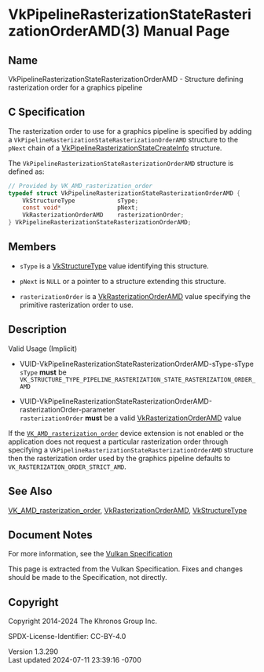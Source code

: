 # VkPipelineRasterizationStateRasterizationOrderAMD(3) Manual Page

## Name

VkPipelineRasterizationStateRasterizationOrderAMD - Structure defining
rasterization order for a graphics pipeline



## <a href="#_c_specification" class="anchor"></a>C Specification

The rasterization order to use for a graphics pipeline is specified by
adding a `VkPipelineRasterizationStateRasterizationOrderAMD` structure
to the `pNext` chain of a
[VkPipelineRasterizationStateCreateInfo](https://registry.khronos.org/vulkan/specs/1.3-extensions/man/html/VkPipelineRasterizationStateCreateInfo.html)
structure.

The `VkPipelineRasterizationStateRasterizationOrderAMD` structure is
defined as:

``` c
// Provided by VK_AMD_rasterization_order
typedef struct VkPipelineRasterizationStateRasterizationOrderAMD {
    VkStructureType            sType;
    const void*                pNext;
    VkRasterizationOrderAMD    rasterizationOrder;
} VkPipelineRasterizationStateRasterizationOrderAMD;
```

## <a href="#_members" class="anchor"></a>Members

- `sType` is a [VkStructureType](https://registry.khronos.org/vulkan/specs/1.3-extensions/man/html/VkStructureType.html) value identifying
  this structure.

- `pNext` is `NULL` or a pointer to a structure extending this
  structure.

- `rasterizationOrder` is a
  [VkRasterizationOrderAMD](https://registry.khronos.org/vulkan/specs/1.3-extensions/man/html/VkRasterizationOrderAMD.html) value
  specifying the primitive rasterization order to use.

## <a href="#_description" class="anchor"></a>Description

Valid Usage (Implicit)

- <a
  href="#VUID-VkPipelineRasterizationStateRasterizationOrderAMD-sType-sType"
  id="VUID-VkPipelineRasterizationStateRasterizationOrderAMD-sType-sType"></a>
  VUID-VkPipelineRasterizationStateRasterizationOrderAMD-sType-sType  
  `sType` **must** be
  `VK_STRUCTURE_TYPE_PIPELINE_RASTERIZATION_STATE_RASTERIZATION_ORDER_AMD`

- <a
  href="#VUID-VkPipelineRasterizationStateRasterizationOrderAMD-rasterizationOrder-parameter"
  id="VUID-VkPipelineRasterizationStateRasterizationOrderAMD-rasterizationOrder-parameter"></a>
  VUID-VkPipelineRasterizationStateRasterizationOrderAMD-rasterizationOrder-parameter  
  `rasterizationOrder` **must** be a valid
  [VkRasterizationOrderAMD](https://registry.khronos.org/vulkan/specs/1.3-extensions/man/html/VkRasterizationOrderAMD.html) value

If the [`VK_AMD_rasterization_order`](https://registry.khronos.org/vulkan/specs/1.3-extensions/man/html/VK_AMD_rasterization_order.html)
device extension is not enabled or the application does not request a
particular rasterization order through specifying a
`VkPipelineRasterizationStateRasterizationOrderAMD` structure then the
rasterization order used by the graphics pipeline defaults to
`VK_RASTERIZATION_ORDER_STRICT_AMD`.

## <a href="#_see_also" class="anchor"></a>See Also

[VK_AMD_rasterization_order](https://registry.khronos.org/vulkan/specs/1.3-extensions/man/html/VK_AMD_rasterization_order.html),
[VkRasterizationOrderAMD](https://registry.khronos.org/vulkan/specs/1.3-extensions/man/html/VkRasterizationOrderAMD.html),
[VkStructureType](https://registry.khronos.org/vulkan/specs/1.3-extensions/man/html/VkStructureType.html)

## <a href="#_document_notes" class="anchor"></a>Document Notes

For more information, see the <a
href="https://registry.khronos.org/vulkan/specs/1.3-extensions/html/vkspec.html#VkPipelineRasterizationStateRasterizationOrderAMD"
target="_blank" rel="noopener">Vulkan Specification</a>

This page is extracted from the Vulkan Specification. Fixes and changes
should be made to the Specification, not directly.

## <a href="#_copyright" class="anchor"></a>Copyright

Copyright 2014-2024 The Khronos Group Inc.

SPDX-License-Identifier: CC-BY-4.0

Version 1.3.290  
Last updated 2024-07-11 23:39:16 -0700
